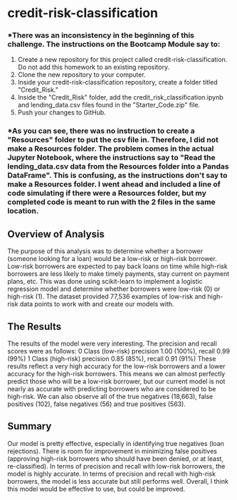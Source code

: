 # credit-risk-classification

### *There was an inconsistency in the beginning of this challenge. The instructions on the Bootcamp Module say to:
1.  Create a new repository for this project called credit-risk-classification. Do not add this homework to an existing repository.
2.  Clone the new repository to your computer.
3.  Inside your credit-risk-classification repository, create a folder titled "Credit_Risk."
4.  Inside the "Credit_Risk" folder, add the credit_risk_classification.ipynb and lending_data.csv files found in the "Starter_Code.zip" file.
5.  Push your changes to GitHub.
### *As you can see, there was no instruction to create a "Resources" folder to put the csv file in. Therefore, I did not make a Resources folder. The problem comes in the actual Jupyter Notebook, where the instructions say to "Read the lending_data.csv data from the Resources folder into a Pandas DataFrame". This is confusing, as the instructions don't say to make a Resources folder. I went ahead and included a line of code simulating if there were a Resources folder, but my completed code is meant to run with the 2 files in the same location.

## Overview of Analysis
The purpose of this analysis was to determine whether a borrower (someone looking for a loan) would be a low-risk or high-risk borrower. Low-risk borrowers are expected to pay back loans on time while high-risk borrowers are less likely to make timely payments, stay current on payment plans, etc. This was done using scikit-learn to implement a logistic regression model and determine whether borrowers were low-risk (0) or high-risk (1). The dataset provided 77,536 examples of low-risk and high-risk data points to work with and create our models with.

## The Results
The results of the model were very interesting. The precision and recall scores were as follows:
  0 Class (low-risk) precision 1.00 (100%), recall 0.99 (99%)
  1 Class (high-risk) precision 0.85 (85%), recall 0.91 (91%)
These results reflect a very high accuracy for the low-risk borrowers and a lower accuracy for the high-risk borrowers. This means we can almost perfectly predict those who will be a low-risk borrower, but our current model is not nearly as accurate with predicting borrowers who are considered to be high-risk. We can also observe all of the true negatives (18,663), false positives (102), false negatives (56) and true positives (563).

## Summary
Our model is pretty effective, especially in identifying true negatives (loan rejections). There is room for improvement in minimizing false positives (approving high-risk borrowers who should have been denied, or at least, re-classified). In terms of precision and recall with low-risk borrowers, the model is highly accurate. In terms of precision and recall with high-risk borrowers, the model is less accurate but still performs well.  Overall, I think this model would be effective to use, but could be improved.
